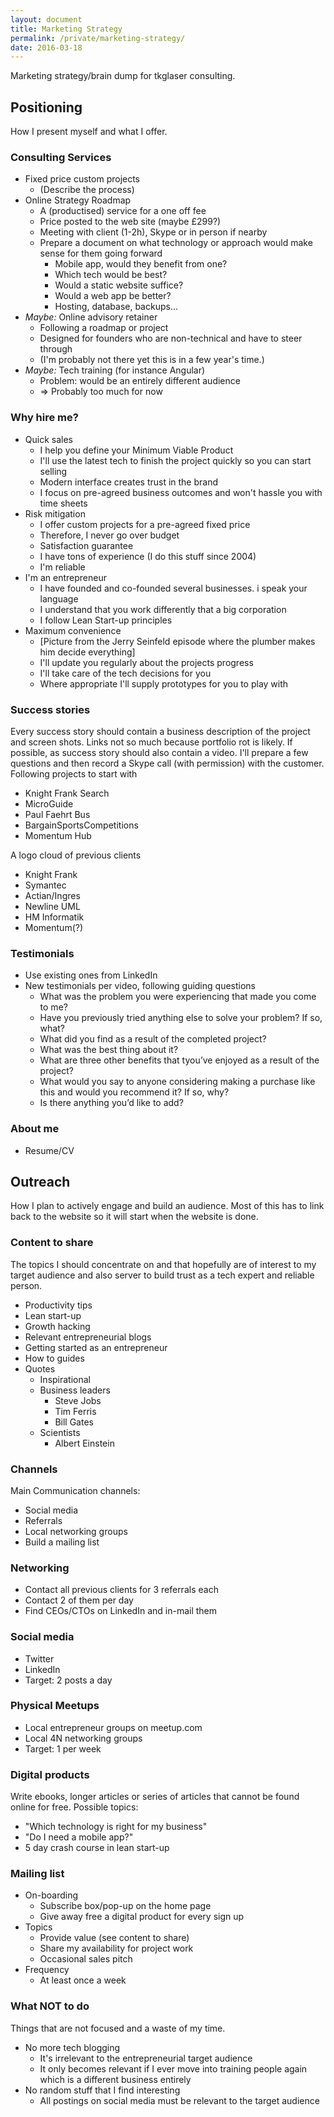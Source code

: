 ```yaml
---
layout: document
title: Marketing Strategy
permalink: /private/marketing-strategy/
date: 2016-03-18
---
```

Marketing strategy/brain dump for tkglaser consulting.

## Positioning
How I present myself and what I offer.

### Consulting Services
- Fixed price custom projects
  - (Describe the process)
- Online Strategy Roadmap
  - A (productised) service for a one off fee
  - Price posted to the web site (maybe £299?)
  - Meeting with client (1-2h), Skype or in person if nearby
  - Prepare a document on what technology or approach would make sense for them going forward
    - Mobile app, would they benefit from one?
    - Which tech would be best?
    - Would a static website suffice?
    - Would a web app be better?
    - Hosting, database, backups...
- *Maybe:* Online advisory retainer
  - Following a roadmap or project
  - Designed for founders who are non-technical and have to steer through
  - (I'm probably not there yet this is in a few year's time.)
- *Maybe:* Tech training (for instance Angular)
  - Problem: would be an entirely different audience
  - => Probably too much for now

### Why hire me?
- Quick sales
  - I help you define your Minimum Viable Product
  - I'll use the latest tech to finish the project quickly so you can start selling
  - Modern interface creates trust in the brand
  - I focus on pre-agreed business outcomes and won't hassle you with time sheets
- Risk mitigation
  - I offer custom projects for a pre-agreed fixed price
  - Therefore, I never go over budget
  - Satisfaction guarantee
  - I have tons of experience (I do this stuff since 2004)
  - I'm reliable
- I'm an entrepreneur
  - I have founded and co-founded several businesses. i speak your language
  - I understand that you work differently that a big corporation
  - I follow Lean Start-up principles
- Maximum convenience
  - [Picture from the Jerry Seinfeld episode where the plumber 
    makes him decide everything]
  - I'll update you regularly about the projects progress
  - I'll take care of the tech decisions for you
  - Where appropriate I'll supply prototypes for you to play with

### Success stories
Every success story should contain a business description of the project and screen shots. 
Links not so much because portfolio rot is likely. If possible, as success story should also
contain a video. I'll prepare a few questions and then record a Skype call (with permission)
with the customer. Following projects to start with
- Knight Frank Search
- MicroGuide
- Paul Faehrt Bus
- BargainSportsCompetitions
- Momentum Hub

A logo cloud of previous clients
- Knight Frank
- Symantec
- Actian/Ingres
- Newline UML
- HM Informatik
- Momentum(?)

### Testimonials
- Use existing ones from LinkedIn
- New testimonials per video, following guiding questions
  - What was the problem you were experiencing that made you come to me?
  - Have you previously tried anything else to solve your problem? If so, what?
  - What did you find as a result of the completed project?
  - What was the best thing about it?
  - What are three other benefits that tyou’ve enjoyed as a result of the project?
  - What would you say to anyone considering making a purchase like this and would you recommend it? If so, why?
  - Is there anything you’d like to add?

### About me
- Resume/CV

## Outreach
How I plan to actively engage and build an audience. Most of this has to link back to the
website so it will start when the website is done.

### Content to share
The topics I should concentrate on and that hopefully are of interest to my target 
audience and also server to build trust as a tech expert and reliable person.
- Productivity tips
- Lean start-up
- Growth hacking
- Relevant entrepreneurial blogs
- Getting started as an entrepreneur
- How to guides
- Quotes
  - Inspirational
  - Business leaders
    - Steve Jobs
    - Tim Ferris
    - Bill Gates
  - Scientists
    - Albert Einstein

### Channels
Main Communication channels:
- Social media
- Referrals
- Local networking groups
- Build a mailing list

### Networking
- Contact all previous clients for 3 referrals each
- Contact 2 of them per day
- Find CEOs/CTOs on LinkedIn and in-mail them

### Social media
- Twitter
- LinkedIn
- Target: 2 posts a day

### Physical Meetups
- Local entrepreneur groups on meetup.com
- Local 4N networking groups
- Target: 1 per week

### Digital products
Write ebooks, longer articles or series of articles that cannot be found 
online for free. Possible topics:
- "Which technology is right for my business"
- "Do I need a mobile app?"
- 5 day crash course in lean start-up

### Mailing list
- On-boarding
  - Subscribe box/pop-up on the home page
  - Give away free a digital product for every sign up
- Topics
  - Provide value (see content to share)
  - Share my availability for project work
  - Occasional sales pitch
- Frequency
  - At least once a week

### What NOT to do
Things that are not focused and a waste of my time.
- No more tech blogging
  - It's irrelevant to the entrepreneurial target audience
  - It only becomes relevant if I ever move into training people again which is a different business entirely
- No random stuff that I find interesting
  - All postings on social media must be relevant to the target audience

